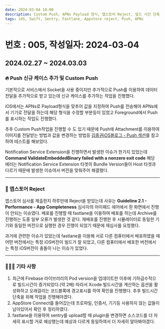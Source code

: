 ```yaml
---
date: 2024-03-04 18:00
description: Custom Push, APNs Payload 형식, 앱스토어 Reject, 빌드 시간 단축, Appstore Connect, Sentry fastlane plugin
tags: iOS, Swift, Sentry, Fastlane, Appstore reject, Push, APNs
---
```

# 번호 : 005, 작성일자: 2024-03-04

## 2024.02.27 ~ 2024.03.03
### 🔥 Push 신규 케이스 추가 및 Custom Push

기본적으로 서비스에서 Socket을 사용 중이지만 추가적으로 Push를 이용하여 데이터전달을 추가적으로 받고 있는데 신규 케이스를 추가하는 작업을 진행했다.

iOS에서는 APNs로 Payload형식을 맞추어 값을 지정하여 Push를 전송해야 APNs에서 기기로 전달을 하는데 해당 형식을 수정할 부분등이 있었고 Foreground에서 Push를 표시하는 작업도 진행했다.

추후 Custom Push작업을 진행할 수 도 있기 때문에 Push에 Attachment를 이용하여 이미지를 전달받는 방법과 값을 변경하는 방법등 [김종권iOS블로그 - Push 섹션](https://ios-development.tistory.com/1280)를 참고하여 테스트를 해보았다.

Notification Service Extension을 진행하면서 발생한 이슈가 한가지 있었는데 **Command ValidateEmbeddedBinary failed with a nonzero exit code** 해당 에러는 Notification Service Extension 타겟의 Bundle Version들이 Host 타겟과 다르기 때문에 발생한 이슈여서 버전을 맞춰주어 해결했다.

---

### 🛫 앱스토어 Reject

앱스토어 심사를 제출한지 하루만에 Reject을 받았는데 사유는 **Guideline 2.1 - Performance - App Completeness** 심사자의 아이패드 에어에서 흰 화면에서 진행이 안되는 이슈였다. 배포를 진행할 때 fastlane을 이용하여 배포를 하는데 Archive를 진행하는 도중 일부 오류가 발생한 것 같다. 재배포를 진행한 후 시뮬레이터로 동일한 기기와 동일한 버전으로 실행한 경우 진행이 되었기 때문에 재심사를 요청했다.

과거에 관련한 이슈가 있었는데 fastlane을 이용해 서로 다른 컴퓨터에서 배포하였을 때 어떤 버전에서는 특정 iOS버전이 빌드가 잘 되었고, 다른 컴퓨터에서 배포한 버전에서는 특정 iOS버전이 충돌이 나는 이슈가 있었다.

---

### 🙋🏻‍♂️ 기타 사항

1. 최근에 Firebase 라이브러리의 Pod version을 업데이트한 이후에 기하급수적으로 빌드시간이 증가되었다.(약 2배) 따라서 Xcode 빌드시간을 계산하는 옵션을 활성화하고 오래걸리는 코드블록에 경고표시를 하여 확인을 진행했다. 추후 빌드시간 단축을 위해 작업을 진행해야겠다.
2. AppStore Connect를 들어갔는데 프로파일, 인증서, 기기등 사용하지 않는 값들이 남아있어서 확인 후 정리하였다.
3. fastlane을 이용하여 sentry를 upload할 때 plugin을 변경하면 소스코드를 더 자세히 표시할 거로 예상했는데 예상과 다르게 동일하여서 더 자세히 알아봐야겠다.
